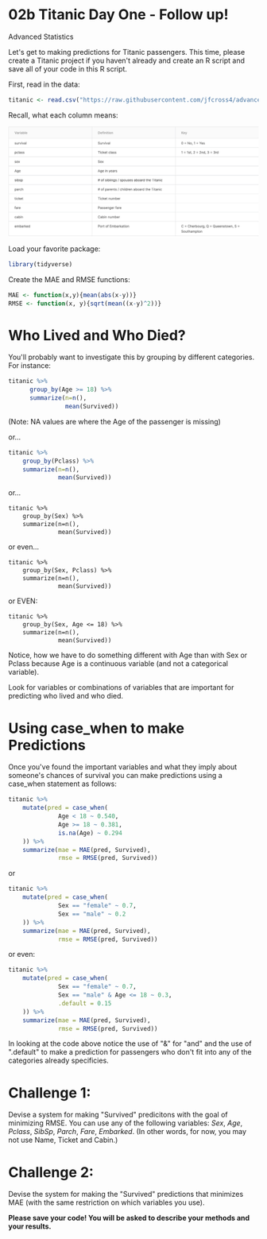 02b Titanic Day One - Follow up!
================
Advanced Statistics

Let's get to making predictions for Titanic passengers.  This time, please create a Titanic project if you haven't already and create an R script and save all of your code in this R script.

First, read in the data:

```r
titanic <- read.csv("https://raw.githubusercontent.com/jfcross4/advanced_stats/master/titanic_train.csv")
```

Recall, what each column means:

![](titanicdesc.png)

Load your favorite package:

```r
library(tidyverse)
```

Create the MAE and RMSE functions:

```r
MAE <- function(x,y){mean(abs(x-y))}
RMSE <- function(x, y){sqrt(mean((x-y)^2))}
```

# Who Lived and Who Died?

You'll probably want to investigate this by grouping by different categories.  For instance:

```r
titanic %>% 
      group_by(Age >= 18) %>%
      summarize(n=n(),
                mean(Survived))
```

(Note: NA values are where the Age of the passenger is missing)


or...

```r
titanic %>% 
    group_by(Pclass) %>%
    summarize(n=n(),
              mean(Survived))
```

or...

```{r}
titanic %>% 
    group_by(Sex) %>%
    summarize(n=n(),
              mean(Survived))
```

or even...

```{r}
titanic %>% 
    group_by(Sex, Pclass) %>%
    summarize(n=n(),
              mean(Survived))
```

or EVEN:

```{r}
titanic %>% 
    group_by(Sex, Age <= 18) %>%
    summarize(n=n(),
              mean(Survived))
```

Notice, how we have to do something different with Age than with Sex or Pclass because Age is a continuous variable (and not a categorical variable).

Look for variables or combinations of variables that are important for predicting who lived and who died.

# Using case_when to make Predictions

Once you've found the important variables and what they imply about someone's chances of survival you can make predictions using a case_when statement as follows:

```r
titanic %>% 
    mutate(pred = case_when(
              Age < 18 ~ 0.540,
              Age >= 18 ~ 0.381,
              is.na(Age) ~ 0.294
    )) %>%
    summarize(mae = MAE(pred, Survived),
              rmse = RMSE(pred, Survived))
```

or

```r
titanic %>% 
    mutate(pred = case_when(
              Sex == "female" ~ 0.7,
              Sex == "male" ~ 0.2
    )) %>%
    summarize(mae = MAE(pred, Survived),
              rmse = RMSE(pred, Survived))
```

or even:

```r
titanic %>% 
    mutate(pred = case_when(
              Sex == "female" ~ 0.7,
              Sex == "male" & Age <= 18 ~ 0.3,
              .default = 0.15
    )) %>%
    summarize(mae = MAE(pred, Survived),
              rmse = RMSE(pred, Survived))
```

In looking at the code above notice the use of "&" for "and" and the use of ".default" to make a prediction for passengers who don't fit into any of the categories already specificies.  

# Challenge 1: 

Devise a system for making "Survived" predicitons with the goal of minimizing RMSE.  You can use any of the following variables: *Sex*, *Age*, *Pclass*, *SibSp*, *Parch*, *Fare*, *Embarked*.  (In other words, for now, you may not use Name, Ticket and Cabin.)

# Challenge 2: 

Devise the system for making the "Survived" predictions that minimizes MAE (with the same restriction on which variables you use).


**Please save your code!  You will be asked to describe your methods and your results.**
